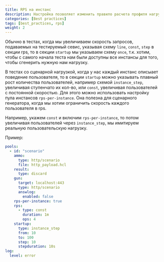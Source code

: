 ```yaml
---
title: RPS на инстанс
description: Настройка позволяет изменить правило расчета профиля нагрузки
categories: [Best practices]
tags: [best_practices, rps]
weight: 2
---
```


Обычно в тестах, когда мы увеличиваем скорость запросов, подаваемых на тестируемый севис, указывая схему `line`, `const`, `step` в секции rps,
то в секции `startup` мы указываем схему `once`, т.к. хотим, чтобы с самого начала теста нам были доступны все инстансы для того, чтобы сгенерить нужную нам нагрузку.

В тестах со сценарной нагрузкой, когда у нас каждый инстанс описыает поведение пользователя, то в секции `startup` можно указывать плавный рост количества пользователей, например схемой `instance_step`, увеличивая ступенчато их кол-во, или `const`, увеличивая пользователей с постоянной скоростью.
Для этого можно использовать настройку пула инстансов `rps-per-instance`. Она полезна для сценарного генератора, когда мы хотим ограничить скорость каждого пользователя в rps.

Например, укажем `const` и включим `rps-per-instance`, то потом увеличивая пользователей через `instance_step`, мы имитируем реальную пользовательскую нагрузку.

Пример:

```yaml
pools:
  - id: "scenario"
    ammo:
      type: http/scenario
      file: http_payload.hcl
    result:
      type: discard
    gun:
      target: localhost:443
      type: http/scenario
      answlog:
        enabled: false
    rps-per-instance: true
    rps:
      - type: const
        duration: 1m
        ops: 4
    startup:
      type: instance_step
      from: 10
      to: 100
      step: 10
      stepduration: 10s
log:
  level: error
```
